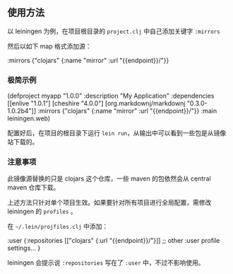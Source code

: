 ## 使用方法

以 leiningen 为例，在项目根目录的 `project.clj` 中自己添加关键字 `:mirrors`

然后以如下 map 格式添加源：

<tmpl z-lang="clojure">
:mirrors {"clojars" {:name "mirror"
                     :url "{{endpoint}}/"}}
</tmpl>


### 极简示例

<tmpl z-lang="clojure">
(defproject myapp "1.0.0"
   :description "My Application"
   :dependencies [[enlive "1.0.1"]
                  [cheshire "4.0.0"]
                  [org.markdownj/markdownj "0.3.0-1.0.2b4"]]
   :mirrors {"clojars" {:name "mirror"
                        :url "{{endpoint}}/"}}
   :main leiningen.web)
</tmpl>

配置好后，在项目的根目录下运行 `lein run`，从输出中可以看到一些包是从镜像站下载的。

### 注意事项

此镜像源替换的只是 clojars 这个仓库，一些 maven 的包依然会从 central maven 仓库下载。

上述方法只针对单个项目生效。如果要针对所有项目进行全局配置，需修改 leiningen 的 `profiles` 。

在 `~/.lein/projfiles.clj` 中添加：

<tmpl z-lang="clojure">
:user {:repositories [["clojars" {:url "{{endpoint}}/"}]]
       ;; other :user profile settings...
       }
</tmpl>

leiningen 会提示说 `:repositories` 写在了 `:user` 中，不过不影响使用。
